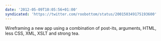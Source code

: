 ```yaml
---
date: '2012-05-09T10:05:56+01:00'
syndicated: 'https://twitter.com/roobottom/status/200150349175193600'
---
```

Wireframing a new app using a combination of post-its, arguments, HTML, less CSS, XML, XSLT and strong tea.
